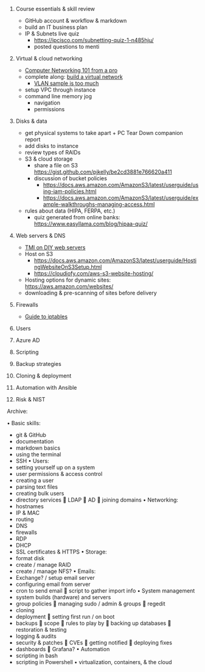 1.	Course essentials & skill review
    - GitHub account & workflow & markdown
    - build an IT business plan
    - IP & Subnets live quiz
        - https://ipcisco.com/subnetting-quiz-1-n485hju/
        - posted questions to menti
    
2.	Virtual & cloud networking
    - [Computer Networking 101 from a pro](https://iximiuz.com/en/posts/computer-networking-101/)
    - complete along: [build a virtual network](https://labs.iximiuz.com/tutorials/container-networking-from-scratch)
        - [VLAN sample is too much](https://iximiuz.com/en/posts/networking-lab-simple-vlan/)
    - setup VPC through instance
    - command line memory jog
        - navigation
        - permissions
3.	Disks & data
    - get physical systems to take apart + PC Tear Down companion report
    - add disks to instance
    - review types of RAIDs
    - S3 & cloud storage
        - share a file on S3 https://gist.github.com/pjkelly/be2cd3881e766620a411
        - discussion of bucket policies 
            - https://docs.aws.amazon.com/AmazonS3/latest/userguide/using-iam-policies.html 
            - https://docs.aws.amazon.com/AmazonS3/latest/userguide/example-walkthroughs-managing-access.html 
    - rules about data (HIPA, FERPA, etc.)
        - quiz generated from online banks: https://www.easyllama.com/blog/hipaa-quiz/
4.	Web servers & DNS
    - [TMI on DIY web servers](https://iximiuz.com/en/posts/writing-web-server-in-python-sockets/)
    - Host on S3 
        - https://docs.aws.amazon.com/AmazonS3/latest/userguide/HostingWebsiteOnS3Setup.html
        - https://cloudiofy.com/aws-s3-website-hosting/ 
    - Hosting options for dynamic sites: https://aws.amazon.com/websites/
    - downloading & pre-scanning of sites before delivery
5. Firewalls
    - [Guide to iptables](https://iximiuz.com/en/posts/writing-web-server-in-python-sockets/)
6.	Users
7.	Azure AD
8.	Scripting
9.	Backup strategies
10.	Cloning & deployment
11.	Automation with Ansible
12. Risk & NIST



Archive:

•	Basic skills:
-	git & GitHub
-	documentation
-	markdown basics
-	using the terminal
-	SSH
•	Users:
-	setting yourself up on a system
-	user permissions & access control
-	creating a user
-	parsing text files
-	creating bulk users
-	directory services
	LDAP
	AD
	joining domains
•	Networking:
-	hostnames
-	IP & MAC
-	routing
-	DNS
-	firewalls
-	RDP
-	DHCP
-	SSL certificates & HTTPS
•	Storage:
-	format disk
-	create / manage RAID
-	create / manage NFS?
•	Emails:
-	Exchange? / setup email server
-	configuring email from server
-	cron to send email
	script to gather import info
•	System management
-	system builds (hardware) and servers
-	group policies
	managing sudo / admin & groups
	regedit
-	cloning
-	deployment
	setting first run / on boot
-	backups
	scope
	rules to play by
	backing up databases
	restoration & testing
-	logging & audits
-	security & patches
	CVEs
	getting notified
	deploying fixes
-	dashboards
	Grafana?
•	Automation
-	scripting in bash
-	scripting in Powershell
•	virtualization, containers, & the cloud
